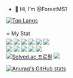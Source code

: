 - 👋 Hi, I’m @ForestMS1
<!---
- 👀 I’m interested in Game Development
- 🌱 I’m currently learning C# & Unity
--->


<!---
ForestMS1/ForestMS1 is a ✨ special ✨ repository because its `README.md` (this file) appears on your GitHub profile.
You can click the Preview link to take a look at your changes.
--->

[![Top Langs](https://github-readme-stats.vercel.app/api/top-langs/?username=ForestMS1)](https://github.com/anuraghazra/github-readme-stats)
<br/><br/>
⭐ My Stat
<br/>
![](https://img.shields.io/badge/HTML-239120?style=for-the-badge&logo=html5&logoColor=white)
![](https://img.shields.io/badge/CSS-239120?&style=for-the-badge&logo=css3&logoColor=white)
![](https://img.shields.io/badge/JavaScript-F7DF1E?style=for-the-badge&logo=JavaScript&logoColor=white)
![](https://img.shields.io/badge/Node.js-43853D?style=for-the-badge&logo=node.js&logoColor=white)
![](https://img.shields.io/badge/MongoDB-4EA94B?style=for-the-badge&logo=mongodb&logoColor=white)
![](https://img.shields.io/badge/Express.js-404D59?style=for-the-badge)
<br/>
![](https://img.shields.io/badge/C%23-239120?style=for-the-badge&logo=c-sharp&logoColor=white)
![](https://img.shields.io/badge/C%2B%2B-00599C?style=for-the-badge&logo=c%2B%2B&logoColor=white)
![](https://img.shields.io/badge/Python-14354C?style=for-the-badge&logo=python&logoColor=white)
![](https://img.shields.io/badge/Java-ED8B00?style=for-the-badge&logo=openjdk&logoColor=white)
<img src="https://img.shields.io/badge/unity-%23000000.svg?style=for-the-badge&logo=unity&logoColor=white"/>
<br/>
[![Solved.ac
프로필](http://mazassumnida.wtf/api/v2/generate_badge?boj=kdsking)](https://solved.ac/kdsking)
<img src="http://mazandi.herokuapp.com/api?handle=kdsking&theme=cold"/>

[![Anurag's GitHub stats](https://github-readme-stats.vercel.app/api?username=ForestMS1)](https://github.com/anuraghazra/github-readme-stats)




